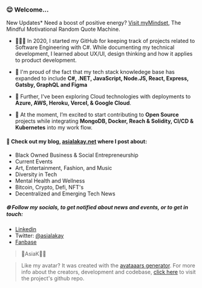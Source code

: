 ### 😌 Welcome... 

New Updates* 
Need a boost of positive energy? [Visit myMindset](https://asiakay.github.io/quoteGenerator/), The Mindful Motivational Random Quote Machine.


- 👩🏿‍💻 In 2020, I started my GitHub for keeping track of projects related to Software Engineering with C#. While documenting my technical development, I learned about UX/UI, design thinking and how it applies to product development.
 
- 🌱 I'm proud of the fact that my tech stack knowledege base has expanded to include **C#, .NET, JavaScript, Node.JS, React, Express, Gatsby, GraphQL and Figma**

- 🔭 Further, I've been exploring Cloud technologies with deployments to **Azure, AWS, Heroku, Vercel, & Google Cloud**.
 
- 🥳 At the moment, I’m excited to start contributing to **Open Source** projects while integrating **MongoDB, Docker, Reach & Solidity, CI/CD & Kubernetes** into my work flow.

#### 👀 Check out my blog, [asialakay.net](https://www.asialakay.net) where I post about:
- Black Owned Business & Social Entrepreneurship
- Current Events
- Art, Entertainment, Fashion, and Music
- Diversity in Tech
- Mental Health and Wellness
- Bitcoin, Crypto, Defi, NFT's 
- Decentralized and Emerging Tech News
   
##### 🌐 Follow my socials, to get notified about news and events, or to get in touch: 
- [Linkedin](https://www.linkedin.com/in/asia-lakay-grady-669762b3/) 
- Twitter: [@asialakay](https://www.twitter.com/asialakay) 
- [Fanbase](https://www.fanbase.app/bb_fabbliss)
> 🌴AsiaK💃🏽


> Like my avatar? It was created with the [avataaars generator](https://getavataaars.com/?avatarStyle=Transparent&clotheColor=Gray02&clotheType=ShirtScoopNeck&eyeType=Default&eyebrowType=Default&hairColor=Black&mouthType=Default&skinColor=DarkBrown&topType=LongHairDreads). For more info about the creators, development and codebase, [click here](https://github.com/fangpenlin/avataaars-generator) to visit the project's github repo.
